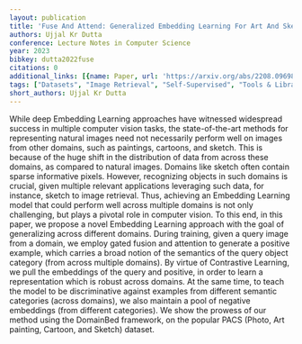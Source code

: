 ```yaml
---
layout: publication
title: 'Fuse And Attend: Generalized Embedding Learning For Art And Sketches'
authors: Ujjal Kr Dutta
conference: Lecture Notes in Computer Science
year: 2023
bibkey: dutta2022fuse
citations: 0
additional_links: [{name: Paper, url: 'https://arxiv.org/abs/2208.09698'}]
tags: ["Datasets", "Image Retrieval", "Self-Supervised", "Tools & Libraries"]
short_authors: Ujjal Kr Dutta
---
```

While deep Embedding Learning approaches have witnessed widespread success in
multiple computer vision tasks, the state-of-the-art methods for representing
natural images need not necessarily perform well on images from other domains,
such as paintings, cartoons, and sketch. This is because of the huge shift in
the distribution of data from across these domains, as compared to natural
images. Domains like sketch often contain sparse informative pixels. However,
recognizing objects in such domains is crucial, given multiple relevant
applications leveraging such data, for instance, sketch to image retrieval.
Thus, achieving an Embedding Learning model that could perform well across
multiple domains is not only challenging, but plays a pivotal role in computer
vision. To this end, in this paper, we propose a novel Embedding Learning
approach with the goal of generalizing across different domains. During
training, given a query image from a domain, we employ gated fusion and
attention to generate a positive example, which carries a broad notion of the
semantics of the query object category (from across multiple domains). By
virtue of Contrastive Learning, we pull the embeddings of the query and
positive, in order to learn a representation which is robust across domains. At
the same time, to teach the model to be discriminative against examples from
different semantic categories (across domains), we also maintain a pool of
negative embeddings (from different categories). We show the prowess of our
method using the DomainBed framework, on the popular PACS (Photo, Art painting,
Cartoon, and Sketch) dataset.